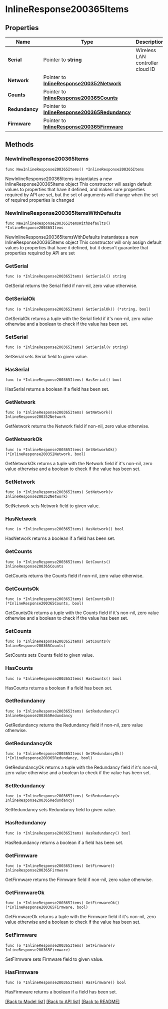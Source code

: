 # InlineResponse200365Items

## Properties

Name | Type | Description | Notes
------------ | ------------- | ------------- | -------------
**Serial** | Pointer to **string** | Wireless LAN controller cloud ID | [optional] 
**Network** | Pointer to [**InlineResponse200352Network**](InlineResponse200352Network.md) |  | [optional] 
**Counts** | Pointer to [**InlineResponse200365Counts**](InlineResponse200365Counts.md) |  | [optional] 
**Redundancy** | Pointer to [**InlineResponse200365Redundancy**](InlineResponse200365Redundancy.md) |  | [optional] 
**Firmware** | Pointer to [**InlineResponse200365Firmware**](InlineResponse200365Firmware.md) |  | [optional] 

## Methods

### NewInlineResponse200365Items

`func NewInlineResponse200365Items() *InlineResponse200365Items`

NewInlineResponse200365Items instantiates a new InlineResponse200365Items object
This constructor will assign default values to properties that have it defined,
and makes sure properties required by API are set, but the set of arguments
will change when the set of required properties is changed

### NewInlineResponse200365ItemsWithDefaults

`func NewInlineResponse200365ItemsWithDefaults() *InlineResponse200365Items`

NewInlineResponse200365ItemsWithDefaults instantiates a new InlineResponse200365Items object
This constructor will only assign default values to properties that have it defined,
but it doesn't guarantee that properties required by API are set

### GetSerial

`func (o *InlineResponse200365Items) GetSerial() string`

GetSerial returns the Serial field if non-nil, zero value otherwise.

### GetSerialOk

`func (o *InlineResponse200365Items) GetSerialOk() (*string, bool)`

GetSerialOk returns a tuple with the Serial field if it's non-nil, zero value otherwise
and a boolean to check if the value has been set.

### SetSerial

`func (o *InlineResponse200365Items) SetSerial(v string)`

SetSerial sets Serial field to given value.

### HasSerial

`func (o *InlineResponse200365Items) HasSerial() bool`

HasSerial returns a boolean if a field has been set.

### GetNetwork

`func (o *InlineResponse200365Items) GetNetwork() InlineResponse200352Network`

GetNetwork returns the Network field if non-nil, zero value otherwise.

### GetNetworkOk

`func (o *InlineResponse200365Items) GetNetworkOk() (*InlineResponse200352Network, bool)`

GetNetworkOk returns a tuple with the Network field if it's non-nil, zero value otherwise
and a boolean to check if the value has been set.

### SetNetwork

`func (o *InlineResponse200365Items) SetNetwork(v InlineResponse200352Network)`

SetNetwork sets Network field to given value.

### HasNetwork

`func (o *InlineResponse200365Items) HasNetwork() bool`

HasNetwork returns a boolean if a field has been set.

### GetCounts

`func (o *InlineResponse200365Items) GetCounts() InlineResponse200365Counts`

GetCounts returns the Counts field if non-nil, zero value otherwise.

### GetCountsOk

`func (o *InlineResponse200365Items) GetCountsOk() (*InlineResponse200365Counts, bool)`

GetCountsOk returns a tuple with the Counts field if it's non-nil, zero value otherwise
and a boolean to check if the value has been set.

### SetCounts

`func (o *InlineResponse200365Items) SetCounts(v InlineResponse200365Counts)`

SetCounts sets Counts field to given value.

### HasCounts

`func (o *InlineResponse200365Items) HasCounts() bool`

HasCounts returns a boolean if a field has been set.

### GetRedundancy

`func (o *InlineResponse200365Items) GetRedundancy() InlineResponse200365Redundancy`

GetRedundancy returns the Redundancy field if non-nil, zero value otherwise.

### GetRedundancyOk

`func (o *InlineResponse200365Items) GetRedundancyOk() (*InlineResponse200365Redundancy, bool)`

GetRedundancyOk returns a tuple with the Redundancy field if it's non-nil, zero value otherwise
and a boolean to check if the value has been set.

### SetRedundancy

`func (o *InlineResponse200365Items) SetRedundancy(v InlineResponse200365Redundancy)`

SetRedundancy sets Redundancy field to given value.

### HasRedundancy

`func (o *InlineResponse200365Items) HasRedundancy() bool`

HasRedundancy returns a boolean if a field has been set.

### GetFirmware

`func (o *InlineResponse200365Items) GetFirmware() InlineResponse200365Firmware`

GetFirmware returns the Firmware field if non-nil, zero value otherwise.

### GetFirmwareOk

`func (o *InlineResponse200365Items) GetFirmwareOk() (*InlineResponse200365Firmware, bool)`

GetFirmwareOk returns a tuple with the Firmware field if it's non-nil, zero value otherwise
and a boolean to check if the value has been set.

### SetFirmware

`func (o *InlineResponse200365Items) SetFirmware(v InlineResponse200365Firmware)`

SetFirmware sets Firmware field to given value.

### HasFirmware

`func (o *InlineResponse200365Items) HasFirmware() bool`

HasFirmware returns a boolean if a field has been set.


[[Back to Model list]](../README.md#documentation-for-models) [[Back to API list]](../README.md#documentation-for-api-endpoints) [[Back to README]](../README.md)


